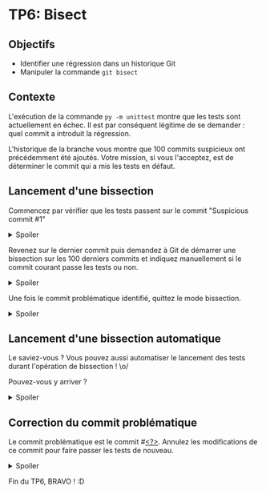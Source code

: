 # TP6: Bisect

## Objectifs

+ Identifier une régression dans un historique Git
+ Manipuler la commande `git bisect`

## Contexte

L'exécution de la commande `py -m unittest` montre que les tests sont actuellement en échec.
Il est par conséquent légitime de se demander : quel commit a introduit la régression.

L'historique de la branche vous montre que 100 commits suspicieux ont précédemment été ajoutés.
Votre mission, si vous l'acceptez, est de déterminer le commit qui a mis les tests en défaut. 

## Lancement d'une bissection

Commencez par vérifier que les tests passent sur le commit "Suspicious commit #1"

<details>
<summary>Spoiler</summary>

```bash
git switch <sha1 du commit 1>
py -m unittest
```
</details>

Revenez sur le dernier commit puis demandez à Git de démarrer une bissection sur les 100 derniers commits et indiquez manuellement si le commit courant passe les tests ou non.

<details>
<summary>Spoiler</summary>

```bash
git switch tp6-main
git bisect start HEAD HEAD~99

py -m unittest
git bisect [good|bad]

py -m unittest
git bisect [good|bad]
[...]
```
</details>

Une fois le commit problématique identifié, quittez le mode bissection.

<details>
<summary>Spoiler</summary>

```bash
git bisect reset
```
</details>

## Lancement d'une bissection automatique

Le saviez-vous ? Vous pouvez aussi automatiser le lancement des tests durant l'opération de bissection ! \o/

Pouvez-vous y arriver ?

<details>
<summary>Spoiler</summary>

```bash
git bisect start HEAD HEAD~99
git bisect run py -m unittest
git bisect reset
```
</details>

## Correction du commit problématique

Le commit problématique est le commit #[<?>](## "44").
Annulez les modifications de ce commit pour faire passer les tests de nouveau.

<details>
<summary>Spoiler</summary>

```bash
git revert HEAD~56
py -m unittest
```
</details>

Fin du TP6, BRAVO ! :D

